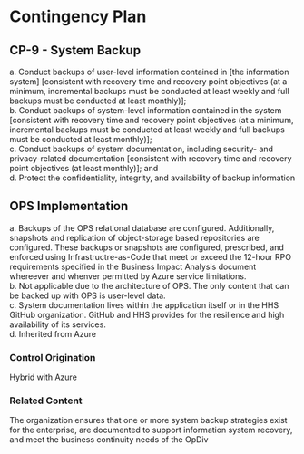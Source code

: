 # Contingency Plan
## CP-9 - System Backup

a. Conduct backups of user-level information contained in [the information system] [consistent with recovery time and recovery point objectives (at a minimum, incremental backups must be conducted at least weekly and full backups must be conducted at least monthly)];<br />
b. Conduct backups of system-level information contained in the system [consistent with recovery time and recovery point objectives (at a minimum, incremental backups must be conducted at least weekly and full backups must be conducted at least monthly)];<br />
c. Conduct backups of system documentation, including security- and privacy-related documentation [consistent with recovery time and recovery point objectives (at least monthly)]; and<br />
d. Protect the confidentiality, integrity, and availability of backup information

## OPS Implementation

a. Backups of the OPS relational database are configured. Additionally, snapshots and replication of object-storage based repositories are configured. These backups or snapshots are configured, prescribed, and enforced using Infrastructre-as-Code that meet or exceed the 12-hour RPO requirements specified in the Business Impact Analysis document whereever and whenver permitted by Azure service limitations.<br />
b. Not applicable due to the architecture of OPS. The only content that can be backed up with OPS is user-level data.<br />
c. System documentation lives within the application itself or in the HHS GitHub organization. GitHub and HHS provides for the resilience and high availability of its services.<br />
d. Inherited from Azure

### Control Origination

Hybrid with Azure

### Related Content
The organization ensures that one or more system backup strategies exist for the enterprise, are documented to support information system recovery, and meet the business continuity needs of the OpDiv
